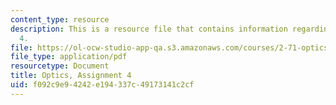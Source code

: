 ```yaml
---
content_type: resource
description: This is a resource file that contains information regarding optics, assignment
  4.
file: https://ol-ocw-studio-app-qa.s3.amazonaws.com/courses/2-71-optics-spring-2014/f092c9e94242e194337c49173141c2cf_MIT2_71S14_HW_4.pdf
file_type: application/pdf
resourcetype: Document
title: Optics, Assignment 4
uid: f092c9e9-4242-e194-337c-49173141c2cf
---
```


